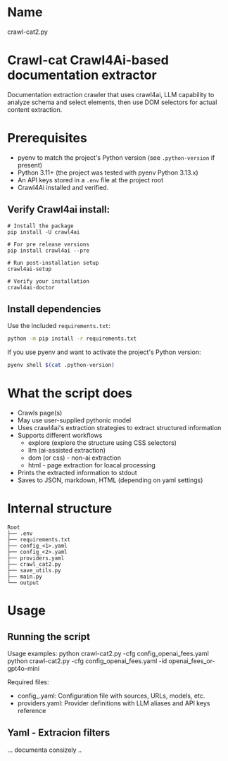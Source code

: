 # Name
crawl-cat2.py

# Crawl-cat Crawl4Ai-based documentation extractor
Documentation extraction crawler that uses crawl4ai, LLM capability to analyze schema and select elements, then use DOM selectors for actual content extraction.

# Prerequisites
- pyenv to match the project's Python version (see `.python-version` if present)
- Python 3.11+ (the project was tested with pyenv Python 3.13.x)
- An API keys stored in a `.env` file at the project root
- Crawl4Ai installed and verified.

## Verify Crawl4ai install:
```
# Install the package
pip install -U crawl4ai

# For pre release versions
pip install crawl4ai --pre

# Run post-installation setup
crawl4ai-setup

# Verify your installation
crawl4ai-doctor
```

## Install dependencies

Use the included `requirements.txt`:

```bash
python -m pip install -r requirements.txt
```

If you use pyenv and want to activate the project's Python version:

```bash
pyenv shell $(cat .python-version)
```

# What the script does
- Crawls page(s)
- May use user-supplied pythonic model
- Uses crawl4ai's extraction strategies to extract structured information
- Supports different workflows
    - explore (explore the structure using CSS selectors)
    - llm (ai-assisted extraction)
    - dom (or css) - non-ai extraction
    - html - page extraction for loacal processing
- Prints the extracted information to stdout
- Saves to JSON, markdown, HTML (depending on yaml settings)


# Internal structure
```text
Root
├── .env
├── requirements.txt
├── config_<1>.yaml 
├── config_<2>.yaml 
├── providers.yaml
├── crawl_cat2.py
├── save_utils.py
├── main.py
└── output
```


# Usage

## Running the script

Usage examples:
  python crawl-cat2.py -cfg config_openai_fees.yaml
  python crawl-cat2.py -cfg config_openai_fees.yaml -id openai_fees_or-gpt4o-mini

Required files:
- config_<name>.yaml: Configuration file with sources, URLs, models, etc.
- providers.yaml: Provider definitions with LLM aliases and API keys reference

## Yaml - Extracion filters
... documenta consizely ..
